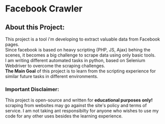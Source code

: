 # Facebook Crawler

## About this Project:
This project is a tool i'm developing to extract valuable data from Facebook pages.<br>
Since facebook is based on heavy scripting (PHP, JS, Ajax) behing the scenes, it becomes a big challenge to scrape data using only basic tools.<br>
I am writing different automated tasks in python, based on Selenium Webdriver to overcome the scraping challenges.<br>
**The Main Goal** of this project is to learn from the scripting experience for similar future tasks in different environments.

### Important Disclaimer:
This project is open-source and written for **educational purposes only!** scraping from websites may go against the site's policy and terms of service.
I am not taking ant responsibilty for anyone who wishes to use my code for any other uses besides the learning experience.
